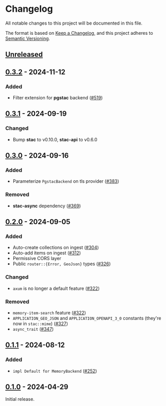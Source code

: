 # Changelog

All notable changes to this project will be documented in this file.

The format is based on [Keep a Changelog](https://keepachangelog.com/en/1.0.0/), and this project adheres to [Semantic Versioning](https://semver.org/spec/v2.0.0.html).

## [Unreleased]

## [0.3.2] - 2024-11-12

### Added

- Filter extension for **pgstac** backend ([#519](https://github.com/stac-utils/stac-rs/pull/519))

## [0.3.1] - 2024-09-19

### Changed

- Bump **stac** to v0.10.0, **stac-api** to v0.6.0

## [0.3.0] - 2024-09-16

### Added

- Parameterize `PgstacBackend` on tls provider ([#383](https://github.com/stac-utils/stac-rs/pull/383))

### Removed

- **stac-async** dependency ([#369](https://github.com/stac-utils/stac-rs/pull/369))

## [0.2.0] - 2024-09-05

### Added

- Auto-create collections on ingest ([#304](https://github.com/stac-utils/stac-rs/pull/304))
- Auto-add items on ingest ([#312](https://github.com/stac-utils/stac-rs/pull/312))
- Permissive CORS layer
- Public `router::{Error, GeoJson}` types ([#326](https://github.com/stac-utils/stac-rs/pull/326))

### Changed

- `axum` is no longer a default feature ([#322](https://github.com/stac-utils/stac-rs/pull/322))

### Removed

- `memory-item-search` feature ([#322](https://github.com/stac-utils/stac-rs/pull/322))
- `APPLICATION_GEO_JSON` and `APPLICATION_OPENAPI_3_0` constants (they're now in `stac::mime`) ([#327](https://github.com/stac-utils/stac-rs/pull/327))
- `async_trait` ([#347](https://github.com/stac-utils/stac-rs/pull/347))

## [0.1.1] - 2024-08-12

### Added

- `impl Default for MemoryBackend` ([#252](https://github.com/stac-utils/stac-rs/pull/252))

## [0.1.0] - 2024-04-29

Initial release.

[Unreleased]: https://github.com/stac-utils/stac-rs/compare/stac-server-v0.3.2..main
[0.3.2]: https://github.com/stac-utils/stac-rs/compare/stac-server-v0.3.1..stac-server-v0.3.2
[0.3.1]: https://github.com/stac-utils/stac-rs/compare/stac-server-v0.3.0..stac-server-v0.3.1
[0.3.0]: https://github.com/stac-utils/stac-rs/compare/stac-server-v0.2.0..stac-server-v0.3.0
[0.2.0]: https://github.com/stac-utils/stac-rs/compare/stac-server-v0.1.1..stac-server-v0.2.0
[0.1.1]: https://github.com/stac-utils/stac-rs/compare/stac-server-v0.1.0..stac-server-v0.1.1
[0.1.0]: https://github.com/stac-utils/stac-rs/releases/tag/stac-server-v0.1.0

<!-- markdownlint-disable-file MD024 -->
